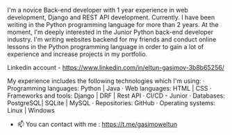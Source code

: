 I'm a novice Back-end developer with 1 year experience in web development, Django and REST API development. Currently.  I have been writing in the Python programming language for more than 2 years. At the moment, I'm deeply interested in the Junior Python back-end developer industry. I'm writing websites backend for my friends and conduct online lessons in the Python programming language in order to gain a lot of experience and increase projects in my portfolio.

Linkedin account - https://www.linkedin.com/in/eltun-gasimov-3b8b65256/

My experience includes the following technologies which I'm using:
· Programming languages: Python | Java
· Web languages: HTML | CSS 
· Frameworks and tools: Django | DRF | Rest API
· CI/CD - Junior
· Databases: PostgreSQL| SQLite | MySQL
· Repositories: GitHub
· Operating systems: Linux | Windows

- 📫 You can contact with me : https://t.me/gasimoweltun

<!---
gasimovv21/gasimovv21 is a ✨ special ✨ repository because its `README.md` (this file) appears on your GitHub profile.
You can click the Preview link to take a look at your changes.
--->
